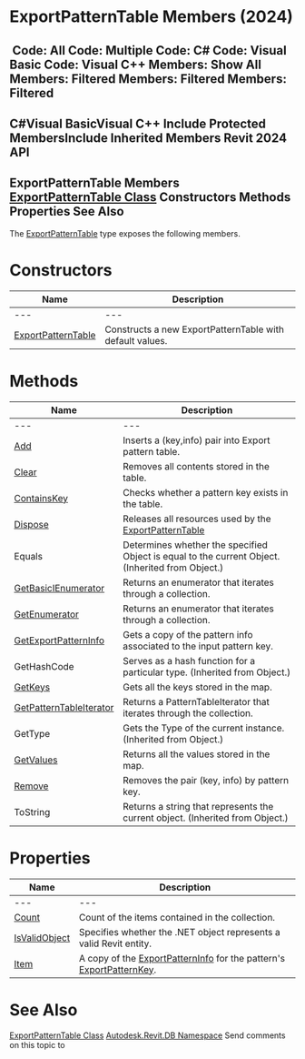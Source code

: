# ExportPatternTable Members (2024)

﻿
 Code: All Code: Multiple Code: C# Code: Visual Basic Code: Visual C++  Members: Show All Members: Filtered Members: Filtered Members: Filtered   
---  
C#Visual BasicVisual C++
Include Protected MembersInclude Inherited Members
Revit 2024 API  
---  
ExportPatternTable Members  
[ExportPatternTable Class](3e87bc0e-e04b-f76a-2b06-82e951b5aec2.md "ExportPatternTable Class") Constructors Methods Properties See Also  
---  
The [ExportPatternTable](3e87bc0e-e04b-f76a-2b06-82e951b5aec2.md "ExportPatternTable Class") type exposes the following members.
# Constructors
| Name | Description |
| --- | --- |
| --- | --- | --- |
| [ExportPatternTable](4b91ad88-64ac-a836-e5ce-97723474f7ff.md "ExportPatternTable Constructor") | Constructs a new ExportPatternTable with default values. |

# Methods
| Name | Description |
| --- | --- |
| --- | --- | --- |
| [Add](8a71a857-2cd3-cac3-40da-fbdca6e6bf27.md "Add Method") | Inserts a (key,info) pair into Export pattern table. |
| [Clear](88759463-1d12-1747-b55e-13221d0b7f88.md "Clear Method") | Removes all contents stored in the table. |
| [ContainsKey](9a61fb42-6631-3d3c-029d-fe519b922379.md "ContainsKey Method") | Checks whether a pattern key exists in the table. |
| [Dispose](f346e6ab-abef-f680-fe84-db23b9452057.md "Dispose Method") | Releases all resources used by the [ExportPatternTable](3e87bc0e-e04b-f76a-2b06-82e951b5aec2.md "ExportPatternTable Class") |
| Equals | Determines whether the specified Object is equal to the current Object. (Inherited from Object.) |
| [GetBasicIEnumerator](1ac62d1b-f9cd-39c4-cc04-1527c315e4a8.md "GetBasicIEnumerator Method") | Returns an enumerator that iterates through a collection. |
| [GetEnumerator](839b25c2-d7a9-5fd4-9648-1c6c8efbaff7.md "GetEnumerator Method") | Returns an enumerator that iterates through a collection. |
| [GetExportPatternInfo](8924d166-56f7-72a0-b4f7-ccd7aa6dc172.md "GetExportPatternInfo Method") | Gets a copy of the pattern info associated to the input pattern key. |
| GetHashCode | Serves as a hash function for a particular type.  (Inherited from Object.) |
| [GetKeys](d628e834-83cf-fda4-b08d-dc94c65525ea.md "GetKeys Method") | Gets all the keys stored in the map. |
| [GetPatternTableIterator](aff366de-86aa-a46a-06fd-38aa7ca0ed77.md "GetPatternTableIterator Method") | Returns a PatternTableIterator that iterates through the collection. |
| GetType | Gets the Type of the current instance. (Inherited from Object.) |
| [GetValues](0b4b428c-3f6f-98a3-298d-195d6a1bab24.md "GetValues Method") | Returns all the values stored in the map. |
| [Remove](c154bdf0-be4a-b261-c7e9-e2a08db02e48.md "Remove Method") | Removes the pair (key, info) by pattern key. |
| ToString | Returns a string that represents the current object. (Inherited from Object.) |

# Properties
| Name | Description |
| --- | --- |
| --- | --- | --- |
| [Count](1a9439b4-d23d-6d6d-6ff2-999ffc8952a9.md "Count Property") | Count of the items contained in the collection. |
| [IsValidObject](a2511284-d9d9-3b11-db2f-206ca5d83f9b.md "IsValidObject Property") | Specifies whether the .NET object represents a valid Revit entity. |
| [Item](02045e44-0878-ade7-08b8-3746f1e3f9d2.md "Item Property") | A copy of the [ExportPatternInfo](17621c1b-5f57-2a25-6ff9-73dfc67d5024.md "ExportPatternInfo Class") for the pattern's [ExportPatternKey](8e55a491-0886-37f5-b867-e4eea95276eb.md "ExportPatternKey Class"). |

# See Also
[ExportPatternTable Class](3e87bc0e-e04b-f76a-2b06-82e951b5aec2.md "ExportPatternTable Class")
[Autodesk.Revit.DB Namespace](87546ba7-461b-c646-cbb1-2cb8f5bff8b2.md "Autodesk.Revit.DB Namespace")
Send comments on this topic to 